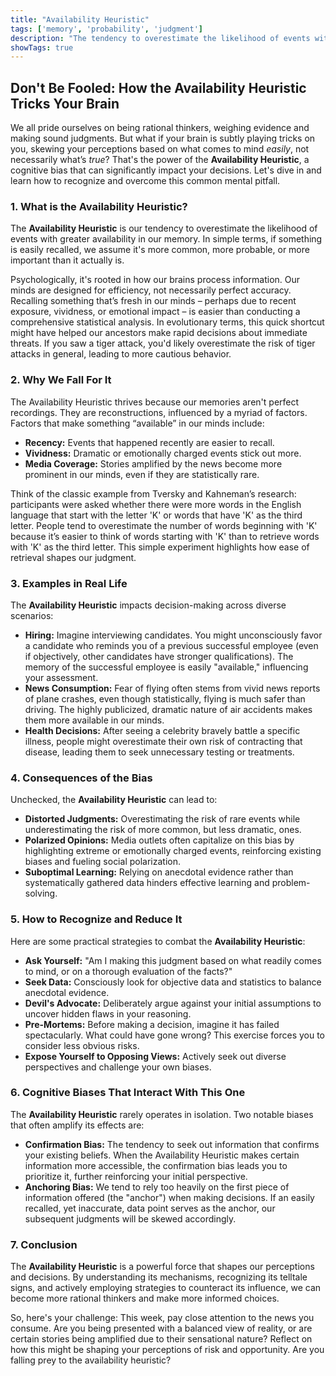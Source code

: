 ```yaml
---
title: "Availability Heuristic"
tags: ['memory', 'probability', 'judgment']
description: "The tendency to overestimate the likelihood of events with greater availability in memory, which can be influenced by how recent, vivid, or emotionally charged these memories are."
showTags: true
---
```


## Don't Be Fooled: How the Availability Heuristic Tricks Your Brain

We all pride ourselves on being rational thinkers, weighing evidence and making sound judgments. But what if your brain is subtly playing tricks on you, skewing your perceptions based on what comes to mind *easily*, not necessarily what’s *true*? That's the power of the **Availability Heuristic**, a cognitive bias that can significantly impact your decisions. Let's dive in and learn how to recognize and overcome this common mental pitfall.

### 1. What is the Availability Heuristic?

The **Availability Heuristic** is our tendency to overestimate the likelihood of events with greater availability in our memory. In simple terms, if something is easily recalled, we assume it's more common, more probable, or more important than it actually is.

Psychologically, it's rooted in how our brains process information. Our minds are designed for efficiency, not necessarily perfect accuracy. Recalling something that’s fresh in our minds – perhaps due to recent exposure, vividness, or emotional impact – is easier than conducting a comprehensive statistical analysis. In evolutionary terms, this quick shortcut might have helped our ancestors make rapid decisions about immediate threats. If you saw a tiger attack, you'd likely overestimate the risk of tiger attacks in general, leading to more cautious behavior.

### 2. Why We Fall For It

The Availability Heuristic thrives because our memories aren't perfect recordings. They are reconstructions, influenced by a myriad of factors. Factors that make something “available” in our minds include:

*   **Recency:** Events that happened recently are easier to recall.
*   **Vividness:** Dramatic or emotionally charged events stick out more.
*   **Media Coverage:** Stories amplified by the news become more prominent in our minds, even if they are statistically rare.

Think of the classic example from Tversky and Kahneman’s research: participants were asked whether there were more words in the English language that start with the letter 'K' or words that have 'K' as the third letter. People tend to overestimate the number of words beginning with 'K' because it’s easier to think of words starting with 'K' than to retrieve words with 'K' as the third letter. This simple experiment highlights how ease of retrieval shapes our judgment.

### 3. Examples in Real Life

The **Availability Heuristic** impacts decision-making across diverse scenarios:

*   **Hiring:** Imagine interviewing candidates. You might unconsciously favor a candidate who reminds you of a previous successful employee (even if objectively, other candidates have stronger qualifications). The memory of the successful employee is easily "available," influencing your assessment.
*   **News Consumption:** Fear of flying often stems from vivid news reports of plane crashes, even though statistically, flying is much safer than driving. The highly publicized, dramatic nature of air accidents makes them more available in our minds.
*   **Health Decisions:** After seeing a celebrity bravely battle a specific illness, people might overestimate their own risk of contracting that disease, leading them to seek unnecessary testing or treatments.

### 4. Consequences of the Bias

Unchecked, the **Availability Heuristic** can lead to:

*   **Distorted Judgments:** Overestimating the risk of rare events while underestimating the risk of more common, but less dramatic, ones.
*   **Polarized Opinions:** Media outlets often capitalize on this bias by highlighting extreme or emotionally charged events, reinforcing existing biases and fueling social polarization.
*   **Suboptimal Learning:** Relying on anecdotal evidence rather than systematically gathered data hinders effective learning and problem-solving.

### 5. How to Recognize and Reduce It

Here are some practical strategies to combat the **Availability Heuristic**:

*   **Ask Yourself:** "Am I making this judgment based on what readily comes to mind, or on a thorough evaluation of the facts?"
*   **Seek Data:** Consciously look for objective data and statistics to balance anecdotal evidence.
*   **Devil's Advocate:** Deliberately argue against your initial assumptions to uncover hidden flaws in your reasoning.
*   **Pre-Mortems:** Before making a decision, imagine it has failed spectacularly. What could have gone wrong? This exercise forces you to consider less obvious risks.
*   **Expose Yourself to Opposing Views:** Actively seek out diverse perspectives and challenge your own biases.

### 6. Cognitive Biases That Interact With This One

The **Availability Heuristic** rarely operates in isolation. Two notable biases that often amplify its effects are:

*   **Confirmation Bias:** The tendency to seek out information that confirms your existing beliefs. When the Availability Heuristic makes certain information more accessible, the confirmation bias leads you to prioritize it, further reinforcing your initial perspective.
*   **Anchoring Bias:** We tend to rely too heavily on the first piece of information offered (the "anchor") when making decisions. If an easily recalled, yet inaccurate, data point serves as the anchor, our subsequent judgments will be skewed accordingly.

### 7. Conclusion

The **Availability Heuristic** is a powerful force that shapes our perceptions and decisions. By understanding its mechanisms, recognizing its telltale signs, and actively employing strategies to counteract its influence, we can become more rational thinkers and make more informed choices.

So, here's your challenge: This week, pay close attention to the news you consume. Are you being presented with a balanced view of reality, or are certain stories being amplified due to their sensational nature? Reflect on how this might be shaping your perceptions of risk and opportunity. Are you falling prey to the availability heuristic?


